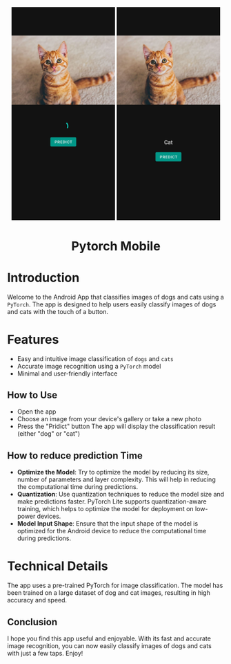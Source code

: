 <div align="center">
 <img src="https://github.com/kumresh/CatDogClassification/blob/master/app/src/main/assets/loading.jpeg" width="240">   <img src="https://github.com/kumresh/CatDogClassification/blob/master/app/src/main/assets/predict.jpeg" width="240"> 

<h1>Pytorch Mobile</h2>
</div>

# Introduction
Welcome to the Android App that classifies images of dogs and cats using a `PyTorch`. The app is designed to help users easily classify images of dogs and cats with the touch of a button.

# Features
- Easy and intuitive image classification of `dogs` and `cats`
- Accurate image recognition using a `PyTorch` model
- Minimal and user-friendly interface

## How to Use
- Open the app
- Choose an image from your device's gallery or take a new photo
- Press the "Pridict" button
The app will display the classification result (either "dog" or "cat")

## How to reduce prediction Time
- **Optimize the Model**: Try to optimize the model by reducing its size, number of parameters and layer complexity. 
This will help in reducing the computational time during predictions.
- **Quantization**: Use quantization techniques to reduce the model size and make predictions faster. 
PyTorch Lite supports quantization-aware training, which helps to optimize the model for deployment on low-power devices.
- **Model Input Shape**: Ensure that the input shape of the model is optimized for the Android device to reduce the computational time during predictions.

# Technical Details
The app uses a pre-trained PyTorch for image classification. The model has been trained on a large dataset of dog and cat images, resulting in high accuracy and speed.

## Conclusion
I hope you find this app useful and enjoyable. With its fast and accurate image recognition, you can now easily classify images of dogs and cats with just a few taps. Enjoy!




